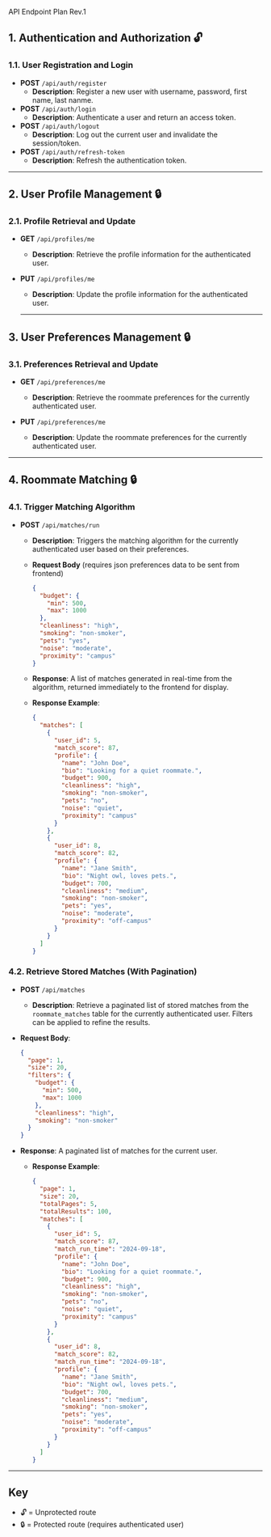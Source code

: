 API Endpoint Plan Rev.1

## **1. Authentication and Authorization** 🔓

### **1.1. User Registration and Login**

- **POST** `/api/auth/register`
  - **Description**: Register a new user with username, password, first name, last nanme.
- **POST** `/api/auth/login`
  - **Description**: Authenticate a user and return an access token.
- **POST** `/api/auth/logout`
  - **Description**: Log out the current user and invalidate the session/token.
- **POST** `/api/auth/refresh-token`
  - **Description**: Refresh the authentication token.

---

## **2. User Profile Management** 🔒

### **2.1. Profile Retrieval and Update**

- **GET** `/api/profiles/me`
  - **Description**: Retrieve the profile information for the authenticated user.

- **PUT** `/api/profiles/me`
  - **Description**: Update the profile information for the authenticated user.

  ---

## **3. User Preferences Management** 🔒

### **3.1. Preferences Retrieval and Update**

- **GET** `/api/preferences/me`
  - **Description**: Retrieve the roommate preferences for the currently authenticated user.

- **PUT** `/api/preferences/me`
  - **Description**: Update the roommate preferences for the currently authenticated user.

---


## **4. Roommate Matching** 🔒

### **4.1. Trigger Matching Algorithm**

- **POST** `/api/matches/run`
  - **Description**: Triggers the matching algorithm for the currently authenticated user based on their preferences.
  - **Request Body** (requires json preferences data to be sent from frontend)
    ```json
    {
      "budget": {
        "min": 500,
        "max": 1000
      },
      "cleanliness": "high",
      "smoking": "non-smoker",
      "pets": "yes",
      "noise": "moderate",
      "proximity": "campus"
    }
    ```

  - **Response**: A list of matches generated in real-time from the algorithm, returned immediately to the frontend for display.
  
  - **Response Example**:
    ```json
    {
      "matches": [
        {
          "user_id": 5,
          "match_score": 87,
          "profile": {
            "name": "John Doe",
            "bio": "Looking for a quiet roommate.",
            "budget": 900,
            "cleanliness": "high",
            "smoking": "non-smoker",
            "pets": "no",
            "noise": "quiet",
            "proximity": "campus"
          }
        },
        {
          "user_id": 8,
          "match_score": 82,
          "profile": {
            "name": "Jane Smith",
            "bio": "Night owl, loves pets.",
            "budget": 700,
            "cleanliness": "medium",
            "smoking": "non-smoker",
            "pets": "yes",
            "noise": "moderate",
            "proximity": "off-campus"
          }
        }
      ]
    }
    ```

### **4.2. Retrieve Stored Matches (With Pagination)**

- **POST** `/api/matches`
  - **Description**: Retrieve a paginated list of stored matches from the `roommate_matches` table for the currently authenticated user. Filters can be applied to refine the results.

- **Request Body**:
  ```json
  {
    "page": 1,
    "size": 20,
    "filters": {
      "budget": {
        "min": 500,
        "max": 1000
      },
      "cleanliness": "high",
      "smoking": "non-smoker"
    }
  }
  ```

- **Response**: A paginated list of matches for the current user.
  
  - **Response Example**:
    ```json
    {
      "page": 1,
      "size": 20,
      "totalPages": 5,
      "totalResults": 100,
      "matches": [
        {
          "user_id": 5,
          "match_score": 87,
          "match_run_time": "2024-09-18",
          "profile": {
            "name": "John Doe",
            "bio": "Looking for a quiet roommate.",
            "budget": 900,
            "cleanliness": "high",
            "smoking": "non-smoker",
            "pets": "no",
            "noise": "quiet",
            "proximity": "campus"
          }
        },
        {
          "user_id": 8,
          "match_score": 82,
          "match_run_time": "2024-09-18",
          "profile": {
            "name": "Jane Smith",
            "bio": "Night owl, loves pets.",
            "budget": 700,
            "cleanliness": "medium",
            "smoking": "non-smoker",
            "pets": "yes",
            "noise": "moderate",
            "proximity": "off-campus"
          }
        }
      ]
    }
    ```

---

## Key
- 🔓 = Unprotected route
- 🔒 = Protected route (requires authenticated user)